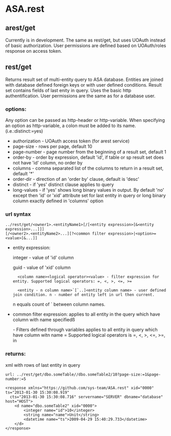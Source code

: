 ASA.rest
============

arest/get
------------

Currently is in development.
The same as rest/get, but uses UOAuth instead of basic authorization.
User permissions are defined based on UOAuth/roles response on access token.

rest/get
------------

Returns result set of multi-entity query to ASA database.
Entities are joined with database defined foreign keys or with user defined conditions.
Result set contains fields of last enity in query.
Uses the basic http authentification. User permissions are the same as for a database user.

### options:

Any option can be passed as http-header or http-variable. 
When specifying an option as http-variable, a colon must be added to its name. (i.e.:distinct:=yes)

* authorization - UOAuth access token (for arest service)
* page-size -  rows per page, default 10
* page-number - page number from the beginning of a result set, default 1
* order-by - order by expression, default 'id', if table or sp result set does not have 'id' column, no order by
* columns - comma separated list of the columns to return in a result set, default '*'
* order-dir - direction of an 'order by' clause, default is 'desc'
* distinct - if 'yes' distinct clause applies to query 
* long-values - if 'yes' shows long binary values in output. By default 'no' except then 'id' or 'xid' attribute
set for last entity in query or long binary column exactly defined in 'columns' option


### url syntax

    ../rest/get/<owner1>.<entityName1>[/[<entity expression>[&<entity expression>...]]]
    [/<owner2>.<entityName2>...][?<common filter expression>|<option>=<value>[&...]]
    
* entity expression:

  integer - value of 'id' column
  
  guid - value of 'xid' column
  
        <column name><logical operator><value> - filter expression for entity. Supported logical operators: =, <, >, <=, >=
  
        <entity - n column name>`[`..]<entity column name> - user defined join condition. n - number of entity left in url then current.
  n equals count of ` between column names.
  
* common filter expression: applies to all entity in the query which have column with name specifiedß
  
    <column name><logical operator><value> - Filters defined through variables applies to all entity in query which have column witn name = <column name>
  Supported logical operators is =, <, >, <=, >=, in
 

### returns:

xml with rows of last entity in query


    url: ../rest/get/dbo.someTable//dbo.someTable2/10?page-size:=1&page-number:=5
    
    <response xmlns="https://github.com/sys-team/ASA.rest" xid="0000" ts="2013-01-30 15:30:08.919"
      cts="2013-01-30 15:30:08.716" servername="SERVER" dbname="database" host="HOST">
        <d name="dbo.someTable2" xid="0000">
            <integer name="id">10</integer>
            <string name="name">Unit</string>
            <datetime name="ts">2009-04-29 15:40:29.733</datetime>
        </d>
    </response>




